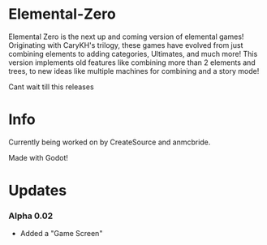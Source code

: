 # Elemental-Zero
Elemental Zero is the next up and coming version of elemental games! Originating with CaryKH's trilogy, these games have evolved from just combining elements to adding categories, Ultimates, and much more! This version implements old features like combining more than 2 elements and trees, to new ideas like multiple machines for combining and a story mode!

Cant wait till this releases

# Info
Currently being worked on by CreateSource and anmcbride.

Made with Godot!

# Updates
<h3> Alpha 0.02 </h3>

- Added a "Game Screen"
